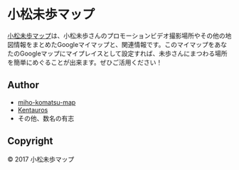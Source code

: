 小松未歩マップ
====

[小松未歩マップ](https://miho-komatsu-map.github.io/)は、小松未歩さんのプロモーションビデオ撮影場所やその他の地図情報をまとめたGoogleマイマップと、関連情報です。このマイマップをあなたのGoogleマップにマイプレイスとして設定すれば、未歩さんにまつわる場所を簡単にめぐることが出来ます。ぜひご活用ください！

## Author

- [miho-komatsu-map](https://github.com/miho-komatsu-map)
- [Kentauros](https://twitter.com/kntrs)
- その他、数名の有志

## Copyright

&copy; 2017 小松未歩マップ
